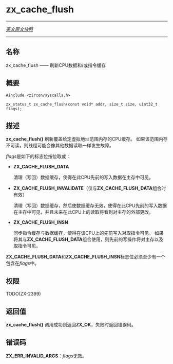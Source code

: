 # zx_cache_flush
---

[*英文原文快照*](https://github.com/fuchsia-mirror/zircon/blob/a9ff88e1fd77ac9146e98980080a246418057ad5/docs/syscalls/cache_flush.md)

---
<!-- ## NAME -->
## 名称

<!-- zx_cache_flush - Flush CPU data and/or instruction caches -->
zx_cache_flush —— 刷新CPU数据和/或指令缓存

<!-- ## SYNOPSIS -->
## 概要

```
#include <zircon/syscalls.h>

zx_status_t zx_cache_flush(const void* addr, size_t size, uint32_t flags);
```

<!-- ## DESCRIPTION -->
## 描述

<!-- **zx_cache_flush**() flushes CPU caches covering memory in the given
virtual address range.  If that range of memory is not readable, then
the thread may fault as it would for a data read. -->
**zx_cache_flush()** 刷新覆盖给定虚拟地址范围内存的CPU缓存。
如果该范围内存不可读，则线程可能会像其他数据读取一样发生故障。

<!-- *flags* is a bitwise OR of: -->
*flags*是如下的标志位按位取或：

 * **ZX_CACHE_FLUSH_DATA**

   <!-- Clean (write back) data caches, so previous writes on this CPU are
   visible in main memory. -->
   清理（写回）数据缓存，使得在此CPU先前的写入数据在主存中可见。

 <!-- * **ZX_CACHE_FLUSH_INVALIDATE**
   (valid only when combined with **ZX_CACHE_FLUSH_DATA**) -->
   

   <!-- Clean (write back) data caches and then invalidate data caches, so
   previous writes on this CPU are visible in main memory and future
   reads on this CPU see external changes to main memory. -->
 * **ZX_CACHE_FLUSH_INVALIDATE**（仅与**ZX_CACHE_FLUSH_DATA**组合时有效）
    
    清理（写回）数据缓存，然后使数据缓存无效，使得在此CPU先前的写入数据在主存中可见，并且未来在此CPU上的读取将看到对主存的外部更改。

 * **ZX_CACHE_FLUSH_INSN**

   <!-- Synchronize instruction caches with data caches, so previous writes
   on this CPU are visible to instruction fetches.  If this is combined
   with **ZX_CACHE_FLUSH_DATA**, then previous writes will be visible to
   main memory as well as to instruction fetches. -->
   同步指令缓存与数据缓存，使得在该CPU上的先前写入对取指令可见。 
   如果将其与**ZX_CACHE_FLUSH_DATA**组合使用，则先前的写操作将对主存以及取指令可见。
<!-- 
At least one of **ZX_CACHE_FLUSH_DATA** and **ZX_CACHE_FLUSH_INSN**
must be included in *flags*. -->
**ZX_CACHE_FLUSH_DATA**和**ZX_CACHE_FLUSH_INSN**标志位必须至少有一个包含在*flags*中。

<!-- ## RIGHTS -->
## 权限

TODO(ZX-2399)

<!-- ## RETURN VALUE -->
## 返回值

<!-- **zx_cache_flush**() returns **ZX_OK** on success, or an error code on failure. -->
**zx_cache_flush()** 调用成功则返回**ZX_OK**，失败时返回错误码。

<!-- ## ERRORS -->
## 错误码

<!-- **ZX_ERR_INVALID_ARGS** *flags* is invalid. -->
**ZX_ERR_INVALID_ARGS**：*flags*无效。
